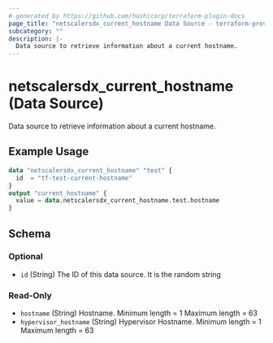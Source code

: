 ```yaml
---
# generated by https://github.com/hashicorp/terraform-plugin-docs
page_title: "netscalersdx_current_hostname Data Source - terraform-provider-netscalersdx"
subcategory: ""
description: |-
  Data source to retrieve information about a current hostname.
---
```


# netscalersdx_current_hostname (Data Source)

Data source to retrieve information about a current hostname.

## Example Usage

```terraform
data "netscalersdx_current_hostname" "test" {
  id  = "tf-test-current-hostname"
}
output "current_hostname" {
  value = data.netscalersdx_current_hostname.test.hostname
}
```

<!-- schema generated by tfplugindocs -->
## Schema

### Optional

- `id` (String) The ID of this data source. It is the random string

### Read-Only

- `hostname` (String) Hostname. Minimum length =  1 Maximum length =  63
- `hypervisor_hostname` (String) Hypervisor Hostname. Minimum length =  1 Maximum length =  63
